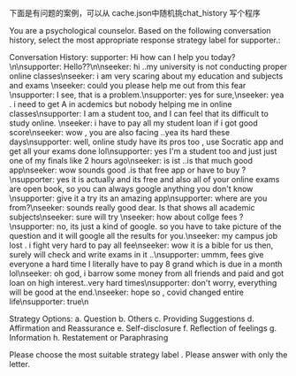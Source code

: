 下面是有问题的案例，可以从 cache.json中随机挑chat_history 写个程序

You are a psychological counselor. Based on the following conversation history, select the most appropriate response strategy label for supporter.:

Conversation History:
supporter: Hi how can I help you today?\n\nsupporter: Hello??\n\nseeker: hi ..my university is not conducting proper online classes\nseeker: i am very scaring about my education and  subjects and exams \nseeker: could you please help me out from this fear \nsupporter: I see, that is a problem.\nsupporter: yes for sure,\nseeker: yea . i need to get A in acdemics but nobody helping me in online classes\nsupporter: I am a student too, and I can feel that its difficult to study online. \nseeker: i have to pay all my student loan if i got good score\nseeker: wow , you are also facing ..yea its hard these days\nsupporter: well, online study have its pros too , use Socratic app and get all your exams done lol\nsupporter: yes I'm a student too and just just one of my finals like 2 hours ago\nseeker: is ist ..is that much good app\nseeker: wow sounds good .is that free app or have to buy ?\nsupporter: yes it is actually and its free and also all of your online exams are open book, so you can always google anything you don't know \nsupporter: give it a try its an amazing app\nsupporter: where are you from?\nseeker: sounds really good dear. Is that shows all academic subjects\nseeker: sure will try \nseeker: how about collge fees ?\nsupporter: no, its just a kind of google. so you have to take picture of the question and it will google all the results for you.\nseeker: my campus job lost . i fight  very hard to pay all fee\nseeker: wow it is a bible for us then, surely will check and write exams in it ..\nsupporter: ummm, fees give everyone a hard time I literally have to pay 8 grand which is due in a month lol\nseeker: oh god, i barrow some money from all friends and paid and got loan on high interest..very hard times\nsupporter: don't worry, everything will be good at the end.\nseeker: hope so , covid changed entire life\nsupporter: true\n

Strategy Options:
a. Question
b. Others
c. Providing Suggestions
d. Affirmation and Reassurance
e. Self-disclosure
f. Reflection of feelings
g. Information
h. Restatement or Paraphrasing

Please choose the most suitable strategy label . Please answer with only the letter.
